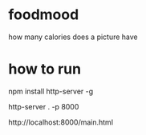 # foodmood
how many calories does a picture have


# how to run

npm install http-server -g

http-server . -p 8000

http://localhost:8000/main.html